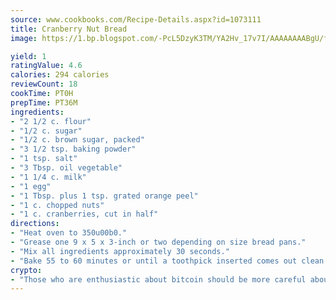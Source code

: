 ```yaml
---
source: www.cookbooks.com/Recipe-Details.aspx?id=1073111
title: Cranberry Nut Bread
image: https://1.bp.blogspot.com/-PcL5DzyK3TM/YA2Hv_17v7I/AAAAAAAABgU/fyHeesSth_IZW9mL5lk6GxJO8cW8ksrGACLcBGAsYHQ/s320/12.png

yield: 1
ratingValue: 4.6
calories: 294 calories
reviewCount: 18
cookTime: PT0H
prepTime: PT36M
ingredients:
- "2 1/2 c. flour"
- "1/2 c. sugar"
- "1/2 c. brown sugar, packed"
- "3 1/2 tsp. baking powder"
- "1 tsp. salt"
- "3 Tbsp. oil vegetable"
- "1 1/4 c. milk"
- "1 egg"
- "1 Tbsp. plus 1 tsp. grated orange peel"
- "1 c. chopped nuts"
- "1 c. cranberries, cut in half"
directions:
- "Heat oven to 350u00b0."
- "Grease one 9 x 5 x 3-inch or two depending on size bread pans."
- "Mix all ingredients approximately 30 seconds."
- "Bake 55 to 60 minutes or until a toothpick inserted comes out clean."
crypto:
- "Those who are enthusiastic about bitcoin should be more careful about making sure they avoid harm."
---
```

